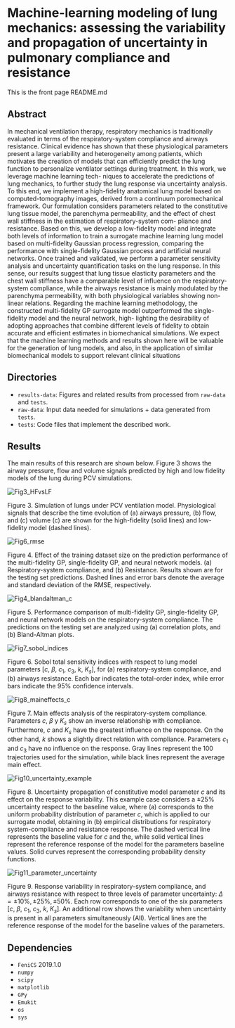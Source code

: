 # Machine-learning modeling of lung mechanics: assessing the variability and propagation of uncertainty in pulmonary compliance and resistance

This is the front page README.md

## Abstract
In mechanical ventilation therapy, respiratory mechanics is traditionally evaluated in terms of the respiratory-system
compliance and airways resistance. Clinical evidence has shown that these physiological parameters present a large
variability and heterogeneity among patients, which motivates the creation of models that can efficiently predict the
lung function to personalize ventilator settings during treatment. In this work, we leverage machine learning tech-
niques to accelerate the predictions of lung mechanics, to further study the lung response via uncertainty analysis. To
this end, we implement a high-fidelity anatomical lung model based on computed-tomography images, derived from
a continuum poromechanical framework. Our formulation considers parameters related to the constitutive lung tissue
model, the parenchyma permeability, and the effect of chest wall stiffness in the estimation of respiratory-system com-
pliance and resistance. Based on this, we develop a low-fidelity model and integrate both levels of information to train
a surrogate machine learning lung model based on multi-fidelity Gaussian process regression, comparing the performance
with single-fidelity Gaussian process and artificial neural networks. Once trained and validated, we perform
a parameter sensitivity analysis and uncertainty quantification tasks on the lung response. In this sense, our results
suggest that lung tissue elasticity parameters and the chest wall stiffness have a comparable level of influence on the
respiratory-system compliance, while the airways resistance is mainly modulated by the parenchyma permeability,
with both physiological variables showing non-linear relations. Regarding the machine learning methodology, the
constructed multi-fidelity GP surrogate model outperformed the single-fidelity model and the neural network, high-
lighting the desirability of adopting approaches that combine different levels of fidelity to obtain accurate and efficient
estimates in biomechanical simulations. We expect that the machine learning methods and results shown here will be
valuable for the generation of lung models, and also, in the application of similar biomechanical models to support
relevant clinical situations

## Directories
- `results-data`: Figures and related results from processed from `raw-data` and `tests`.
- `raw-data`: Input data needed for simulations + data generated from `tests`.
- `tests`:  Code files that implement the described work.

## Results
The main results of this research are shown below. Figure 3 shows the airway pressure, flow and volume signals predicted by high and low fidelity models of the lung during PCV simulations.

![Fig3_HFvsLF](https://github.com/comp-medicine-uc/ML-lung-mechanics-UQ/assets/95642663/f1ecc5a9-ad89-4a33-9df5-299a5821bd7c)

Figure 3. Simulation of lungs under PCV ventilation model. Physiological signals that describe the time evolution of (a) airways pressure, (b) flow, and (c) volume (c) are shown for the high-fidelity (solid lines) and low-fidelity model (dashed lines).


![Fig6_rmse](https://github.com/comp-medicine-uc/ML-lung-mechanics-UQ/assets/95642663/f3277706-8cf7-43bf-becd-5864ec6d6d77)

Figure 4. Effect of the training dataset size on the prediction performance of the multi-fidelity GP, single-fidelity GP, and neural network models. (a) Respiratory-system compliance, and (b) Resistance. Results shown are for the testing set predictions. Dashed lines and error bars denote the average and standard deviation of the RMSE, respectively.


![Fig4_blandaltman_c](https://github.com/comp-medicine-uc/ML-lung-mechanics-UQ/assets/95642663/f8e77dc1-d411-42f2-a1ec-3bbac93653cb)

Figure 5. Performance comparison of multi-fidelity GP, single-fidelity GP, and neural network models on the respiratory-system compliance. The predictions on the testing set are analyzed using (a) correlation plots, and (b) Bland-Altman plots.


![Fig7_sobol_indices](https://github.com/comp-medicine-uc/ML-lung-mechanics-UQ/assets/95642663/ba12b571-e853-4e24-932b-3f2f8381d7ce)

Figure 6. Sobol total sensitivity indices with respect to lung model parameters [$c$, $\beta$, $c_1$, $c_3$, $k$, $K_s$], for (a) respiratory-system compliance, and (b) airways resistance. Each bar indicates the total-order index, while error bars indicate the 95\% confidence intervals.


![Fig8_maineffects_c](https://github.com/comp-medicine-uc/ML-lung-mechanics-UQ/assets/95642663/6ce37804-a56e-465c-938f-efd4dc67bbb0)

Figure 7. Main effects analysis of the respiratory-system compliance. Parameters $c$, $\beta$ y $K_s$ show an inverse relationship with compliance. Furthermore, $c$ and $K_s$ have the greatest influence on the response. On the other hand, $k$ shows a slightly direct relation with compliance. Parameters $c_1$ and $c_3$ have no influence on the response. Gray lines represent the 100 trajectories used for the simulation, while black lines represent the average main effect.


![Fig10_uncertainty_example](https://github.com/comp-medicine-uc/ML-lung-mechanics-UQ/assets/95642663/ad03baa5-c0ad-43fe-96ec-d17148f1448a)

Figure 8. Uncertainty propagation of constitutive model parameter $c$ and its effect on the response variability. This example case considers a $\pm$25\% uncertainty respect to the baseline value, where (a) corresponds to the uniform probability distribution of parameter $c$, which is applied to our surrogate model, obtaining in (b) empirical distributions for respiratory system-compliance and resistance response. The dashed vertical line represents the baseline value for $c$ and the, while solid vertical lines represent the reference response of the model for the parameters baseline values. Solid curves represent the corresponding probability density functions.


![Fig11_parameter_uncertainty](https://github.com/comp-medicine-uc/ML-lung-mechanics-UQ/assets/95642663/d2d9d94c-a2b9-4e82-b779-8b9b1782f8c5)

Figure 9. Response variability in respiratory-system compliance, and airways resistance with respect to three levels of parameter uncertainty: $\Delta = \pm10\%, \pm25\%, \pm50\%$. Each row corresponds to one of the six parameters [$c$, $\beta$, $c_1$, $c_3$, $k$, $K_s$]. An additional row shows the variability when uncertainty is present in all parameters simultaneously (All). Vertical lines are the reference response of the model for the baseline values of the parameters.

## Dependencies
- `FeniCS` 2019.1.0
- `numpy`
- `scipy`
- `matplotlib`
- `GPy`
- `Emukit`
- `os`
- `sys`
